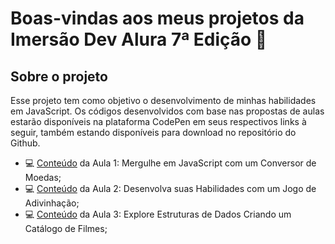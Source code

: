 <!--Introdução e Descrição (Início)-->
#  Boas-vindas aos meus projetos da Imersão Dev Alura 7ª Edição 👋
## Sobre o projeto
<p>Esse projeto tem como objetivo o desenvolvimento de minhas habilidades em JavaScript. Os códigos desenvolvidos com base nas propostas de aulas estarão disponíveis na plataforma CodePen em seus respectivos links à seguir, também estando disponíveis para download no repositório do Github.</p>
<ul>
  <li>💻 <a href="https://codepen.io/mavibrasao/pen/yLZoBZr">Conteúdo</a> da Aula 1: Mergulhe em JavaScript com um Conversor de Moedas;</li>
  <li>💻 <a href="https://codepen.io/mavibrasao/pen/VwgzaLL">Conteúdo</a> da Aula 2: Desenvolva suas Habilidades com um Jogo de Adivinhação;</li>
  <li>💻 <a href="https://codepen.io/mavibrasao/pen/KKJvzdo">Conteúdo</a> da Aula 3: Explore Estruturas de Dados Criando um Catálogo de Filmes;</li>
  <!--<li>💻 <a href="https://codepen.io/mavibrasao/pen/jOdLqbZ">Conteúdo</a> a Aula 4: Aprimore a Interatividade Adicionando Filmes com JavaScript;</li>
  <li>💻 <a href="https://codepen.io/mavibrasao/pen/poGryjV">Conteúdo</a> a Aula 5: Desbravando Objetos e Construindo uma Tabela de Classificação.</li>
  -->
</ul>
<!--Introdução e Descrição (Fim)-->
